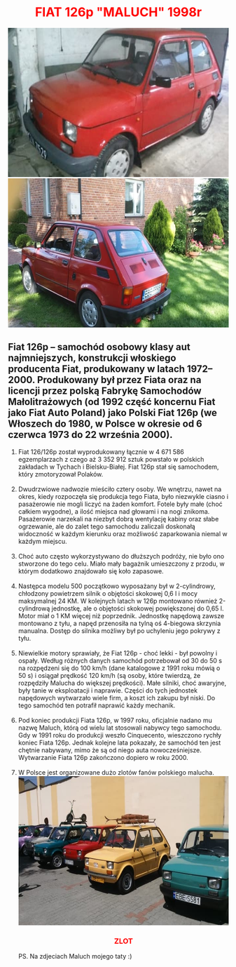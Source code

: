 <!DOCTYPE>
<html>
</head>
<body>
<center>
<span style="color: red"><h1>FIAT 126p "MALUCH" 1998r</h1></span>
</center>

<img src="2.jpg" height="340" width="510">
<style="float: right">
<img src="3.jpg" height="340" width="510">
</style>
</br>

<b><h2>Fiat 126p – samochód osobowy klasy aut najmniejszych, konstrukcji włoskiego producenta Fiat, produkowany w latach 1972–2000. Produkowany był przez Fiata oraz na licencji przez polską Fabrykę Samochodów Małolitrażowych (od 1992 część koncernu Fiat jako Fiat Auto Poland) jako Polski Fiat 126p (we Włoszech do 1980, w Polsce w okresie od 6 czerwca 1973 do 22 września 2000).</h2></b>



<ol type="1">
<li>Fiat 126/126p został wyprodukowany łącznie w 4 671 586 egzemplarzach z czego aż 3 352 912 sztuk powstało w polskich zakładach w Tychach i Bielsku-Białej. Fiat 126p stał się samochodem, który zmotoryzował Polaków.</li> 
<br>
</ul>
<li>Dwudrzwiowe nadwozie mieściło cztery osoby. We wnętrzu, nawet na okres, kiedy rozpoczęła się produkcja tego Fiata, było niezwykle ciasno i pasażerowie nie mogli liczyć na żaden komfort. Fotele były małe (choć całkiem wygodne), a ilość miejsca nad głowami i na nogi znikoma. Pasażerowie narzekali na niezbyt dobrą wentylację kabiny oraz słabe ogrzewanie, ale do zalet tego samochodu zaliczali doskonałą widoczność w każdym kierunku oraz możliwość zaparkowania niemal w każdym miejscu.</li>
<br>
<li>Choć auto często wykorzystywano do dłuższych podróży, nie było ono stworzone do tego celu. Miało mały bagażnik umieszczony z przodu, w którym dodatkowo znajdowało się koło zapasowe.</li>
<br>
<li>Następca modelu 500 początkowo wyposażany był w 2-cylindrowy, chłodzony powietrzem silnik o objętości skokowej 0,6 l i mocy maksymalnej 24 KM. W kolejnych latach w 126p montowano również 2-cylindrową jednostkę, ale o objętości skokowej powiększonej do 0,65 l. Motor miał o 1 KM więcej niż poprzednik. Jednostkę napędową zawsze montowano z tyłu, a napęd przenosiła na tylną oś 4-biegowa skrzynia manualna. Dostęp do silnika możliwy był po uchyleniu jego pokrywy z tyłu.</li>
<br>
	
</li>
<li>Niewielkie motory sprawiały, że Fiat 126p - choć lekki - był powolny i ospały. Według różnych danych samochód potrzebował od 30 do 50 s na rozpędzeni się do 100 km/h (dane katalogowe z 1991 roku mówią o 50 s) i osiągał prędkość 120 km/h (są osoby, które twierdzą, że rozpędziły Malucha do większej prędkości). Małe silniki, choć awaryjne, były tanie w eksploatacji i naprawie. Części do tych jednostek napędowych wytwarzało wiele firm, a koszt ich zakupu był niski. Do tego samochód ten potrafił naprawić każdy mechanik.
</li>
<br>
<li>Pod koniec produkcji Fiata 126p, w 1997 roku, oficjalnie nadano mu nazwę Maluch, którą od wielu lat stosowali nabywcy tego samochodu. Gdy w 1991 roku do produkcji weszło Cinquecento, wieszczono rychły koniec Fiata 126p. Jednak kolejne lata pokazały, że samochód ten jest chętnie nabywany, mimo że są od niego auta nowocześniejsze. Wytwarzanie Fiata 126p zakończono dopiero w roku 2000.</li>
<br> 
	
<li>W Polsce jest organizowane dużo zlotów fanów polskiego malucha.</li>
	
	
<center>
<img src="1.jpg" height="340" width="510" />
<span style="color: red"><h3>ZLOT</h3></span>
</center>
	
	
	
PS. Na zdjeciach Maluch mojego taty :)
	
</ol>
</ol>

</center>
</body>
</html>
	

	
